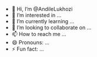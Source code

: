 - 👋 Hi, I’m @AndileLukhozi
- 👀 I’m interested in ...
- 🌱 I’m currently learning ...
- 💞️ I’m looking to collaborate on ...
- 📫 How to reach me ...
- 😄 Pronouns: ...
- ⚡ Fun fact: ...

<!---
AndileLukhozi/AndileLukhozi is a ✨ special ✨ repository because its `README.md` (this file) appears on your GitHub profile.
You can click the Preview link to take a look at your changes.
--->

